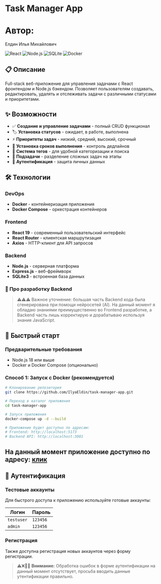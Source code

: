 # Task Manager App

# Автор:

Елдин Илья Михайлович

![React](https://img.shields.io/badge/React-19.2.0-blue)
![Node.js](https://img.shields.io/badge/Node.js-18+-green)
![SQLite](https://img.shields.io/badge/SQLite-Database-lightgrey)
![Docker](https://img.shields.io/badge/Docker-Container-blue)

## 📋 Описание

Full-stack веб-приложение для управления задачами с React фронтендом и Node.js бэкендом. Позволяет пользователям создавать, редактировать, удалять и отслеживать задачи с различными статусами и приоритетами.

## ✨ Возможности

- ✅ **Создание и управление задачами** - полный CRUD функционал
- 🏷️ **Установка статусов** - ожидает, в работе, выполнена
- ⚡ **Приоритеты задач** - низкий, средний, высокий, срочный
- 📅 **Установка сроков выполнения** - контроль дедлайнов
- 🔖 **Система тегов** - для удобной категоризации и поиска
- 📝 **Подзадачи** - разделение сложных задач на этапы
- 🔐 **Аутентификация** - защита личных данных

## 🛠 Технологии

### DevOps

- **Docker** - контейнеризация приложения
- **Docker Compose** - оркестрация контейнеров

### Frontend

- **React 19** - современный пользовательский интерфейс
- **React Router** - клиентская маршрутизация
- **Axios** - HTTP-клиент для API запросов

### Backend

- **Node.js** - серверная платформа
- **Express.js** - веб-фреймворк
- **SQLite3** - встроенная база данных

### 🤖 Про разработку Backend

> ⚠️⚠️⚠️ Важное уточнение: большая часть Backend кода была сгенерирована при помощи нейросетей (AI).
> На данный момент я обладаю знаниями преимущественно во Frontend разработке,
> а Backend часть лишь корректирую и дорабатываю используя знания JavaScript.

## 🚀 Быстрый старт

### Предварительные требования

- Node.js 18 или выше
- Docker и Docker Compose (опционально)

### Способ 1: Запуск с Docker (рекомендуется)

```bash
# Клонирование репозитория
git clone https://github.com/IlyaEldin/task-manager-app.git

# Переход в каталог приложения
cd task-manager-app

# Запуск приложения
docker-compose up -d --build

# Приложение будет доступно по адресам:
# Frontend: http://localhost:5173
# Backend API: http://localhost:3001
```

## На данный момент приложение доступно по адресу: [клик](http://193.168.3.133:5173/)

## 🔐 Аутентификация

### Тестовые аккаунты

Для быстрого доступа к приложению используйте готовые аккаунты:

| Логин      | Пароль   |
| ---------- | -------- |
| `testuser` | `123456` |
| `admin`    | `123456` |

### Регистрация

Также доступна регистрация новых аккаунтов через форму регистрации.

> ⚠️❌📢🚧 **Внимание:** Обработка ошибок в форме аутентификации на данный момент отсутствует, просьба вводить данные утентификации правильно.
